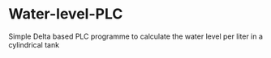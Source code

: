 # Water-level-PLC
Simple Delta based PLC programme to calculate the water level per liter in a cylindrical tank
